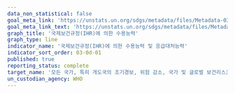 ```yaml
---
data_non_statistical: false
goal_meta_link: 'https://unstats.un.org/sdgs/metadata/files/Metadata-03-0d-01.pdf'
goal_meta_link_text: 'https://unstats.un.org/sdgs/metadata/files/Metadata-03-0d-01.pdf'
graph_title: '국제보건규정(IHR)에 의한 수용능력'
graph_type: line
indicator_name: '국제보건규정(IHR)에 의한 수용능력 및 응급대처능력'
indicator_sort_order: 03-0d-01
published: true
reporting_status: complete
target_name: '모든 국가, 특히 개도국의 조기경보, 위험 감소, 국가 및 글로벌 보건리스크 관리 역량 강화'
un_custodian_agency: WHO
---
```

